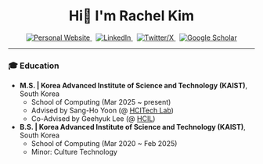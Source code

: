 <div align="center">

  # Hi👋 I'm Rachel Kim

<p align="center">
    <!-- Personal Website -->
    <a href="https://www.racheljk.me">
        <img src="https://img.shields.io/badge/Web-racheljk.me-hotpink?style=flat-square" alt="Personal Website"/>
    </a>&nbsp
    <!-- LinkedIn -->
    <a href="https://www.linkedin.com/in/rachel-kim-925366323/">
        <img src="https://img.shields.io/badge/LinkedIn-0A66C2?style=flat-square&logo=LinkedIn&logoColor=white&link=https://linkedin.com/in/rachel-kim-925366323" alt="LinkedIn">
    </a>&nbsp
    <!-- X (Twitter) -->
    <a href="https://x.com/Rachel_JKim">
        <img src="https://img.shields.io/badge/X (Twitter)-%231DA1F2.svg?style=flat-square&logo=Twitter&logoColor=white" alt="Twitter/X">
    </a>&nbsp
    <!-- Google Scholar -->
    <a href="https://scholar.google.com/citations?user=MHj2MAoAAAAJ">
        <img src="https://img.shields.io/badge/Google%20Scholar-4285F4?style=flat-square&logo=Google-Scholar&logoColor=white" alt="Google Scholar">
    </a>
</p>


</div>
 
---

### 🎓 Education
- **M.S. | Korea Advanced Institute of Science and Technology (KAIST)**, South Korea
  - School of Computing (Mar 2025 ~ present)
  - Advised by Sang-Ho Yoon (@ [HCITech Lab](https://hcitech.org/))
  - Co-Advised by Geehyuk Lee (@ [HCIL](https://hcil.kaist.ac.kr/))
- **B.S. | Korea Advanced Institute of Science and Technology (KAIST)**, South Korea
  - School of Computing (Mar 2020 ~ Feb 2025)
  - Minor: Culture Technology
